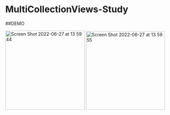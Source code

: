# MultiCollectionViews-Study

##DEMO

<img width="249" alt="Screen Shot 2022-06-27 at 13 59 44" src="https://user-images.githubusercontent.com/69897111/175926590-183adc6d-03a6-4139-855d-f84a339fa96d.png">
<img width="247" alt="Screen Shot 2022-06-27 at 13 59 55" src="https://user-images.githubusercontent.com/69897111/175926622-b6ca492d-4b3a-4851-a63f-4bf78e177392.png">
